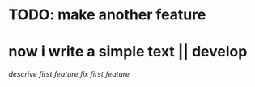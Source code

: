 # TODO: make another feature









# now i write a simple text || develop
*descrive first feature*
*fix first feature*
